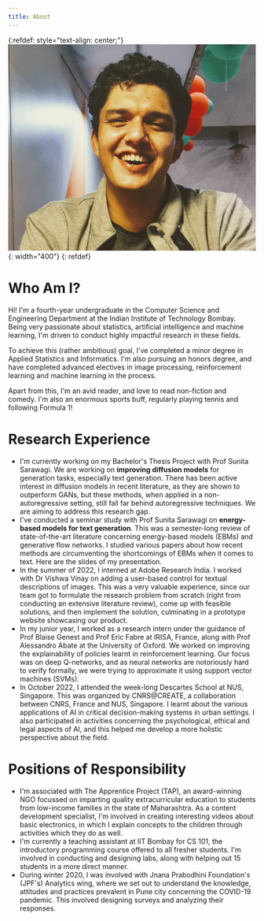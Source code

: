 ```yaml
---
title: About
---
```


{:refdef: style="text-align: center;"}
![Kanad Pardeshi](/assets/images/me.jpg){: width="400"}
{: refdef}

# Who Am I?
Hi! I'm a fourth-year undergraduate in the Computer Science and Engineering Department at the Indian Institute of Technology Bombay. Being very passionate about statistics, artificial intelligence and machine learning, I'm driven to conduct highly impactful research in these fields.

To achieve this (rather ambitious) goal, I've completed a minor degree in Applied Statistics and Informatics. I'm also pursuing an honors degree, and have completed advanced electives in image processing, reinforcement learning and machine learning in the process.

Apart from this, I'm an avid reader, and love to read non-fiction and comedy. I'm also an enormous sports buff, regularly playing tennis and following Formula 1!

# Research Experience
- I'm currently working on my Bachelor's Thesis Project with Prof Sunita Sarawagi. We are working on **improving diffusion models** for generation tasks, especially text generation. There has been active interest in diffusion models in recent literature, as they are shown to outperform GANs, but these methods, when applied in a non-autoregressive setting, still fall far behind autoregressive techniques. We are aiming to address this research gap.
- I've conducted a seminar study with Prof Sunita Sarawagi on **energy-based models for text generation**. This was a semester-long review of state-of-the-art literature concerning energy-based models (EBMs) and generative flow networks. I studied various papers about how recent methods are circumventing the shortcomings of EBMs when it comes to text. Here are the slides of my presentation.
- In the summer of 2022, I interned at Adobe Research India. I worked with Dr Vishwa Vinay on adding a user-based control for textual descriptions of images. This was a very valuable experience, since our team got to formulate the research problem from scratch (right from conducting an extensive literature review), come up with feasible solutions, and then implement the solution, culminating in a prototype website showcasing our product.
- In my junior year, I worked as a research intern under the guidance of Prof Blaise Genest and Prof Eric Fabre at IRISA, France, along with Prof Alessandro Abate at the University of Oxford. We worked on improving the explainability of policies learnt in reinforcement learning. Our focus was on deep Q-networks, and as neural networks are notoriously hard to verify formally, we were trying to approximate it using support vector machines (SVMs).
- In October 2022, I attended the week-long Descartes School at NUS, Singapore. This was organized by CNRS@CREATE, a collaboration between CNRS, France and NUS, Singapore. I learnt about the various applications of AI in critical decision-making systems in urban settings. I also participated in activities concerning the psychological, ethical and legal aspects of AI, and this helped me develop a more holistic perspective about the field.

# Positions of Responsibility
- I'm associated with The Apprentice Project (TAP), an award-winning NGO focussed on imparting quality extracurricular education to students from low-income families in the state of Maharashtra. As a content development specialist, I'm involved in creating interesting videos about basic electronics, in which I explain concepts to the children through activities which they do as well.
- I'm currently a teaching assistant at IIT Bombay for CS 101, the introductory programming course offered to all fresher students. I'm involved in conducting and designing labs, along with helping out 15 students in a more direct manner.
- During winter 2020, I was involved with Jnana Prabodhini Foundation's (JPF's) Analytics wing, where we set out to understand the knowledge, attitudes and practices prevalent in Pune city concerning the COVID-19 pandemic. This involved designing surveys and analyzing their responses.

